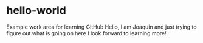 # hello-world
Example work area for learning GitHub
Hello, I am Joaquin and just trying to figure out what is going on here
I look forward to learning more!
